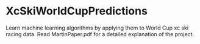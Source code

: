 # XcSkiWorldCupPredictions
Learn machine learning algorithms by applying them to World Cup xc ski racing data.
Read MartinPaper.pdf for a detailed explanation of the project.
